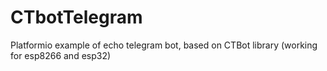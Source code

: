 # CTbotTelegram
 Platformio example of echo telegram bot, based on CTBot library (working for esp8266 and esp32)
